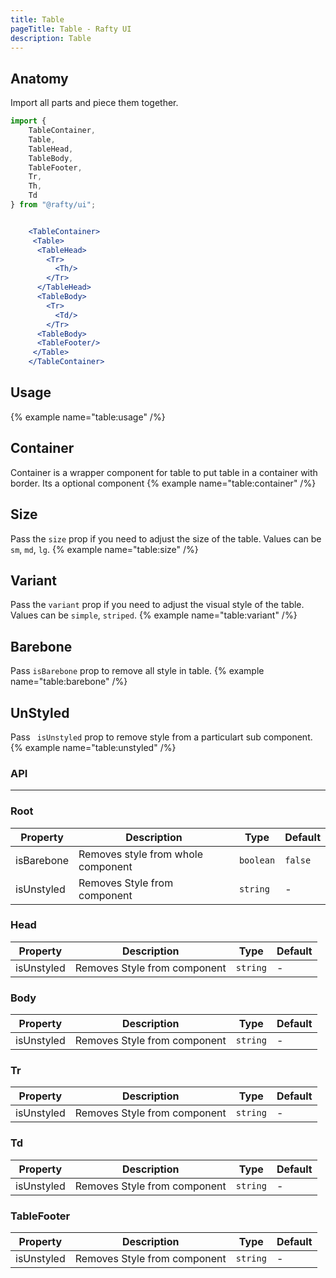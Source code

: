 ```yaml
---
title: Table
pageTitle: Table - Rafty UI
description: Table
---
```


## Anatomy

Import all parts and piece them together.

```jsx
import {
    TableContainer,
    Table,
    TableHead,
    TableBody,
    TableFooter,
    Tr,
    Th,
    Td
} from "@rafty/ui";


    <TableContainer>
     <Table>
      <TableHead>
        <Tr>
          <Th/>
        </Tr>
      </TableHead>
      <TableBody>
        <Tr>
          <Td/>
        </Tr>
      <TableBody>
      <TableFooter/>
     </Table>
    </TableContainer>

```

## Usage

{% example name="table:usage" /%}

## Container

Container is a wrapper component for table to put table in a container with border. Its a optional component
{% example name="table:container" /%}

## Size

Pass the `size` prop if you need to adjust the size of the table. Values can be `sm`, `md`, `lg`.
{% example name="table:size" /%}

## Variant

Pass the `variant` prop if you need to adjust the visual style of the table. Values can be `simple`, `striped`.
{% example name="table:variant" /%}

## Barebone

Pass `isBarebone` prop to remove all style in table.
{% example name="table:barebone" /%}

## UnStyled

Pass ` isUnstyled` prop to remove style from a particulart sub component.
{% example name="table:unstyled" /%}

### API

---

### Root

| Property   | Description                        | Type      | Default |
| ---------- | ---------------------------------- | --------- | ------- |
| isBarebone | Removes style from whole component | `boolean` | `false` |
| isUnstyled | Removes Style from component       | `string`  | -       |

### Head

| Property   | Description                  | Type     | Default |
| ---------- | ---------------------------- | -------- | ------- |
| isUnstyled | Removes Style from component | `string` | -       |

### Body

| Property   | Description                  | Type     | Default |
| ---------- | ---------------------------- | -------- | ------- |
| isUnstyled | Removes Style from component | `string` | -       |

### Tr

| Property   | Description                  | Type     | Default |
| ---------- | ---------------------------- | -------- | ------- |
| isUnstyled | Removes Style from component | `string` | -       |

### Td

| Property   | Description                  | Type     | Default |
| ---------- | ---------------------------- | -------- | ------- |
| isUnstyled | Removes Style from component | `string` | -       |

### TableFooter

| Property   | Description                  | Type     | Default |
| ---------- | ---------------------------- | -------- | ------- |
| isUnstyled | Removes Style from component | `string` | -       |
